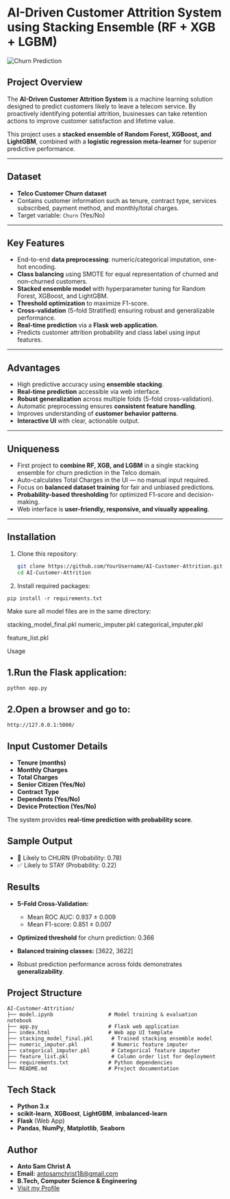 # AI-Driven Customer Attrition System using Stacking Ensemble (RF + XGB + LGBM)

![Churn Prediction](https://img.shields.io/badge/Status-Completed-green)

## **Project Overview**
The **AI-Driven Customer Attrition System** is a machine learning solution designed to predict customers likely to leave a telecom service. By proactively identifying potential attrition, businesses can take retention actions to improve customer satisfaction and lifetime value.

This project uses a **stacked ensemble of Random Forest, XGBoost, and LightGBM**, combined with a **logistic regression meta-learner** for superior predictive performance.

---

## **Dataset**
- **Telco Customer Churn dataset**
- Contains customer information such as tenure, contract type, services subscribed, payment method, and monthly/total charges.
- Target variable: `Churn` (Yes/No)

---

## **Key Features**
- End-to-end **data preprocessing**: numeric/categorical imputation, one-hot encoding.
- **Class balancing** using SMOTE for equal representation of churned and non-churned customers.
- **Stacked ensemble model** with hyperparameter tuning for Random Forest, XGBoost, and LightGBM.
- **Threshold optimization** to maximize F1-score.
- **Cross-validation** (5-fold Stratified) ensuring robust and generalizable performance.
- **Real-time prediction** via a **Flask web application**.
- Predicts customer attrition probability and class label using input features.

---
## Advantages
- High predictive accuracy using **ensemble stacking**.
- **Real-time prediction** accessible via web interface.
- **Robust generalization** across multiple folds (5-fold cross-validation).
- Automatic preprocessing ensures **consistent feature handling**.
- Improves understanding of **customer behavior patterns**.
- **Interactive UI** with clear, actionable output.

---

## Uniqueness
- First project to **combine RF, XGB, and LGBM** in a single stacking ensemble for churn prediction in the Telco domain.
- Auto-calculates Total Charges in the UI — no manual input required.
- Focus on **balanced dataset training** for fair and unbiased predictions.
- **Probability-based thresholding** for optimized F1-score and decision-making.
- Web interface is **user-friendly, responsive, and visually appealing**.

---

## **Installation**
1. Clone this repository:
   ```bash
   git clone https://github.com/YourUsername/AI-Customer-Attrition.git
   cd AI-Customer-Attrition
   ```
2.  Install required packages:
   ```
pip install -r requirements.txt
```
Make sure all model files are in the same directory:

stacking_model_final.pkl
numeric_imputer.pkl
categorical_imputer.pkl

feature_list.pkl

Usage

## 1.Run the Flask application:
```
python app.py
```
## 2.Open a browser and go to:
```
http://127.0.0.1:5000/
```
## Input Customer Details

- **Tenure (months)**  
- **Monthly Charges**  
- **Total Charges**  
- **Senior Citizen (Yes/No)**  
- **Contract Type**  
- **Dependents (Yes/No)**  
- **Device Protection (Yes/No)**  

The system provides **real-time prediction with probability score**.

## Sample Output
- 🚨 Likely to CHURN (Probability: 0.78)  
- ✅ Likely to STAY (Probability: 0.22)  


## Results

- **5-Fold Cross-Validation:**  
  - Mean ROC AUC: 0.937 ± 0.009  
  - Mean F1-score: 0.851 ± 0.007  

- **Optimized threshold** for churn prediction: 0.366  
- **Balanced training classes:** [3622, 3622]  
- Robust prediction performance across folds demonstrates **generalizability**.

## Project Structure
```
AI-Customer-Attrition/
├── model.ipynb                  # Model training & evaluation notebook
├── app.py                       # Flask web application
├── index.html                   # Web app UI template
├── stacking_model_final.pkl      # Trained stacking ensemble model
├── numeric_imputer.pkl           # Numeric feature imputer
├── categorical_imputer.pkl       # Categorical feature imputer
├── feature_list.pkl              # Column order list for deployment
├── requirements.txt             # Python dependencies
└── README.md                    # Project documentation
```
## Tech Stack

- **Python 3.x**
- **scikit-learn**, **XGBoost**, **LightGBM**, **imbalanced-learn**
- **Flask** (Web App)
- **Pandas**, **NumPy**, **Matplotlib**, **Seaborn**

## Author
- **Anto Sam Christ A**  
- **Email:** antosamchrist18@gmail.com  
- **B.Tech, Computer Science & Engineering**  
- [Visit my Profile](https://antosamchrista.netlify.app)


